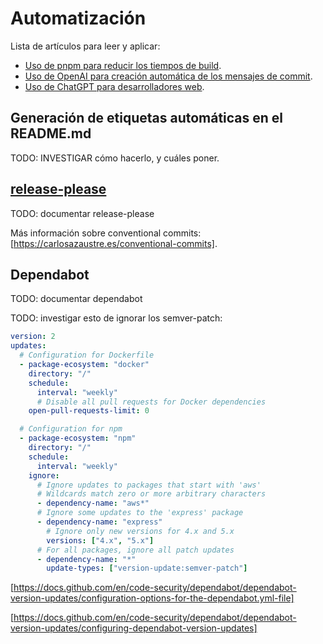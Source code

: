 # Automatización

Lista de artículos para leer y aplicar:

* [Uso de pnpm para reducir los tiempos de build](https://dev.to/maxprilutskiy/how-i-sliced-deployment-times-to-a-fraction-and-achieved-lightning-fast-deployments-to-production-with-github-actions-4ifi).
* [Uso de OpenAI para creación automática de los mensajes de commit](https://dev.to/disukharev/opencommit-github-action-to-improve-commits-with-meaningful-messages-on-every-git-push-1i3a).
* [Uso de ChatGPT para desarrolladores web](https://firt.dev/chatgpt-web/).

## Generación de etiquetas automáticas en el README.md

TODO: INVESTIGAR cómo hacerlo, y cuáles poner.

## [release-please]

TODO: documentar release-please

Más información sobre conventional commits: [https://carlosazaustre.es/conventional-commits].

## Dependabot

TODO: documentar dependabot

TODO: investigar esto de ignorar los semver-patch:

```yml
version: 2
updates:
  # Configuration for Dockerfile
  - package-ecosystem: "docker"
    directory: "/"
    schedule:
      interval: "weekly"
      # Disable all pull requests for Docker dependencies
    open-pull-requests-limit: 0

  # Configuration for npm
  - package-ecosystem: "npm"
    directory: "/"
    schedule:
      interval: "weekly"
    ignore:
      # Ignore updates to packages that start with 'aws'
      # Wildcards match zero or more arbitrary characters
      - dependency-name: "aws*"
      # Ignore some updates to the 'express' package
      - dependency-name: "express"
        # Ignore only new versions for 4.x and 5.x
        versions: ["4.x", "5.x"]
      # For all packages, ignore all patch updates
      - dependency-name: "*"
        update-types: ["version-update:semver-patch"]
```

[https://docs.github.com/en/code-security/dependabot/dependabot-version-updates/configuration-options-for-the-dependabot.yml-file]

[https://docs.github.com/en/code-security/dependabot/dependabot-version-updates/configuring-dependabot-version-updates]

[release-please]: https://github.com/googleapis/release-please
